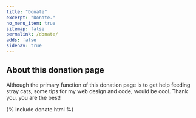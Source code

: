 ```yaml
---
title: "Donate"
excerpt: "Donate."
no_menu_item: true
sitemap: false
permalink: /donate/
adds: false
sidenav: true
---
```


## About this donation page

Although the primary function of this donation page is to get help feeding stray cats, some tips for my web design and code, would be cool. Thank you, you are the best!

{% include donate.html %}
